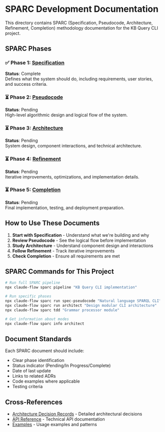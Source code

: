 # SPARC Development Documentation

This directory contains SPARC (Specification, Pseudocode, Architecture, Refinement, Completion) methodology documentation for the KB Query CLI project.

## SPARC Phases

### ✅ Phase 1: [Specification](01-specification.md)
**Status**: Complete  
Defines what the system should do, including requirements, user stories, and success criteria.

### ⏳ Phase 2: [Pseudocode](02-pseudocode.md)
**Status**: Pending  
High-level algorithmic design and logical flow of the system.

### ⏳ Phase 3: [Architecture](03-architecture.md)
**Status**: Pending  
System design, component interactions, and technical architecture.

### ⏳ Phase 4: [Refinement](04-refinement.md)
**Status**: Pending  
Iterative improvements, optimizations, and implementation details.

### ⏳ Phase 5: [Completion](05-completion.md)
**Status**: Pending  
Final implementation, testing, and deployment preparation.

## How to Use These Documents

1. **Start with Specification** - Understand what we're building and why
2. **Review Pseudocode** - See the logical flow before implementation
3. **Study Architecture** - Understand component design and interactions
4. **Follow Refinement** - Track iterative improvements
5. **Check Completion** - Ensure all requirements are met

## SPARC Commands for This Project

```bash
# Run full SPARC pipeline
npx claude-flow sparc pipeline "KB Query CLI implementation"

# Run specific phases
npx claude-flow sparc run spec-pseudocode "Natural language SPARQL CLI"
npx claude-flow sparc run architect "Design modular CLI architecture"
npx claude-flow sparc tdd "Grammar processor module"

# Get information about modes
npx claude-flow sparc info architect
```

## Document Standards

Each SPARC document should include:
- Clear phase identification
- Status indicator (Pending/In Progress/Complete)
- Date of last update
- Links to related ADRs
- Code examples where applicable
- Testing criteria

## Cross-References

- [Architecture Decision Records](../adr/README.md) - Detailed architectural decisions
- [API Reference](../api-reference.md) - Technical API documentation
- [Examples](../examples.md) - Usage examples and patterns